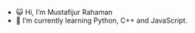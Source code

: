 - 😺 Hi, I’m Mustafijur Rahaman
- 🌱 I’m currently learning Python, C++ and JavaScript.

<!---
musta1905/musta1905 is a ✨ special ✨ repository because its `README.md` (this file) appears on your GitHub profile.
You can click the Preview link to take a look at your changes.
--->
